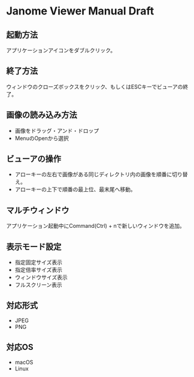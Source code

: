 # Janome Viewer Manual Draft

## 起動方法

アプリケーションアイコンをダブルクリック。

## 終了方法

ウィンドウのクローズボックスをクリック、もしくはESCキーでビューアの終了。

## 画像の読み込み方法

- 画像をドラッグ・アンド・ドロップ
- MenuのOpenから選択

## ビューアの操作

- アローキーの左右で画像がある同じディレクトリ内の画像を順番に切り替え。
- アローキーの上下で順番の最上位、最末尾へ移動。

## マルチウィンドウ

アプリケーション起動中にCommand(Ctrl) + nで新しいウィンドウを追加。

## 表示モード設定

- 指定固定サイズ表示
- 指定倍率サイズ表示
- ウィンドウサイズ表示
- フルスクリーン表示

## 対応形式

- JPEG
- PNG

## 対応OS

- macOS
- Linux
